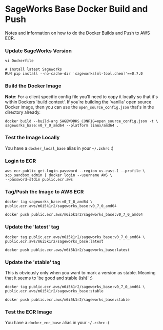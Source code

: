 # SageWorks Base Docker Build and Push

Notes and information on how to do the Docker Builds and Push to AWS ECR.

### Update SageWorks Version
```
vi Dockerfile

# Install latest Sageworks
RUN pip install --no-cache-dir 'sageworks[ml-tool,chem]'==0.7.0
```

### Build the Docker Image
**Note:** For a client specific config file you'll need to copy it locally so that it's within Dockers 'build context'. If you're building the 'vanilla' open source Docker image, then you can use the `open_source_config.json` that's in the directory already.

```
docker build --build-arg SAGEWORKS_CONFIG=open_source_config.json -t \
sageworks_base:v0_7_0_amd64 --platform linux/amd64 .
```

### Test the Image Locally
You have a `docker_local_base` alias in your `~/.zshrc` :)

### Login to ECR
```
aws ecr-public get-login-password --region us-east-1 --profile \
scp_sandbox_admin | docker login --username AWS \
--password-stdin public.ecr.aws
```
### Tag/Push the Image to AWS ECR
```
docker tag sageworks_base:v0_7_0_amd64 \
public.ecr.aws/m6i5k1r2/sageworks_base:v0_7_0_amd64
```
```
docker push public.ecr.aws/m6i5k1r2/sageworks_base:v0_7_0_amd64
```

### Update the 'latest' tag
```
docker tag public.ecr.aws/m6i5k1r2/sageworks_base:v0_7_0_amd64 \
public.ecr.aws/m6i5k1r2/sageworks_base:latest
```
```
docker push public.ecr.aws/m6i5k1r2/sageworks_base:latest
```

### Update the 'stable' tag
This is obviously only when you want to mark a version as stable. Meaning that it seems to 'be good and stable (ish)' :)

```
docker tag public.ecr.aws/m6i5k1r2/sageworks_base:v0_7_0_amd64 \
public.ecr.aws/m6i5k1r2/sageworks_base:stable
```
```
docker push public.ecr.aws/m6i5k1r2/sageworks_base:stable
```

### Test the ECR Image
You have a `docker_ecr_base` alias in your `~/.zshrc` :)


